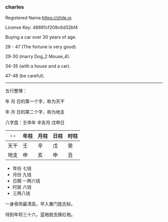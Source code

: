 ### charles

Registered Name:https://zhile.io

License Key: 48891cf209c6d32bf4

Buying a car over 30 years of age.

28 - 47 (The fortune is very good).

29-30 (marry Dog_2 Mouse_4).

34-35 (with a house and a car).

47-48 (be careful).

---

<!-- ### 五行 -->

<!-- ![image](https://luoxupan.github.io/img/clinder.png) -->

<!-- 对照表 -->

<!-- ![image](https://luoxupan.github.io/img/wuxin.webp) -->

五行整理：

年 月 日的第一个字，称为天干

年 月 日的第二个字，称为地支

八字盘：壬申年 辛亥月 戊申日

| -- | 年柱 | 月柱 | 日柱 | 时柱 |
| -- | -- | -- | -- |-- |
| 天干 | 壬 | 辛 | 戊 | 癸 |
| 地支 | 申 | 亥 | 申 | 丑 |

- 年份 七钱
- 月份 九钱
- 日期 一两六钱
- 时辰 六钱
- 三两八钱

一身骨肉最清高，早入黉门姓氏标。

待到年将三十六，蓝袍脱去换红袍。
